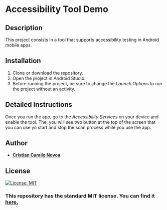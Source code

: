 # Accessibility Tool Demo
## Description
This project consists in a tool that supports accessibility testing in Android mobile apps.

## Installation
1. Clone or download the repository.
2. Open the project in Android Studio.
3. Before running the project, be sure to change the *Launch Options* to run the project without an activity.

## Detailed Instructions
Once you run the app, go to the *Accessibility Services* on your device and enable the tool. The, you will see two button at the top of the screen that you can use yo start and stop the scan process while you use the app. 

## Author
* [__Cristian Camilo Novoa__](https://github.com/ccnovoa11)

## License
[![License: MIT](https://img.shields.io/badge/License-MIT-yellow.svg)](https://opensource.org/licenses/MIT)

### This repository has the standard MIT license. You can find it [here.](https://github.com/ccnovoa11/accessibility_tool_demo/blob/master/LICENSE.md)
